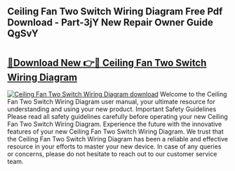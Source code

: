 ## Ceiling Fan Two Switch Wiring Diagram Free Pdf Download - Part-3jY New Repair Owner Guide QgSvY

# <h2><a href="http://dfr6ojn.blite.top/?on=Ceiling+Fan+Two+Switch+Wiring+Diagram">🔗Download New 👉🔴 Ceiling Fan Two Switch Wiring Diagram</a></h2>

[![Ceiling Fan Two Switch Wiring Diagram download](https://i.imgur.com/lujVjoI.png)](http://dfr6ojn.blite.top/?on=Ceiling+Fan+Two+Switch+Wiring+Diagram)
Welcome to the Ceiling Fan Two Switch Wiring Diagram user manual, your ultimate resource for understanding and using your new product. Important Safety Guidelines Please read all safety guidelines carefully before operating your new Ceiling Fan Two Switch Wiring Diagram. Experience the future with the innovative features of your new Ceiling Fan Two Switch Wiring Diagram. We trust that the Ceiling Fan Two Switch Wiring Diagram has been a reliable and effective resource in your efforts to master your new device. In case of any queries or concerns, please do not hesitate to reach out to our customer service team.
